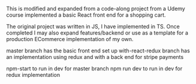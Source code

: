 This is modified and expanded from a code-along project from a Udemy course implemented a basic React front end for a shopping cart.

The original project was written in JS, I have implemented in TS. Once completed I may also expand features/backend or use as a template for a production ECommerce implementation of my own.

master branch has the basic front end set up with-react-redux branch has an implementation using redux and with a back end for stripe payments

npm-start to run in dev for master branch npm run dev to run in dev for redux implementation
